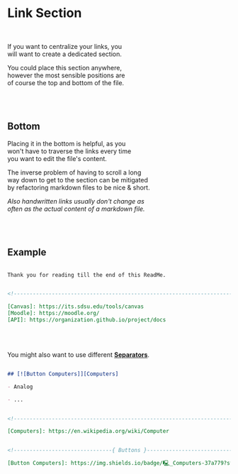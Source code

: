 
# Link Section
 
<br>

If you want to centralize your links, you <br>
will want to create a dedicated section.

You could place this section anywhere, <br>
however the most sensible positions are<br>
of course the top and bottom of the file.

<br>
<br>

## Bottom

Placing it in the bottom is helpful, as you <br>
won't have to traverse the links every time <br>
you want to edit the file's content.

The inverse problem of having to scroll a long <br>
way down to get to the section can be mitigated <br>
by refactoring markdown files to be nice & short.

*Also handwritten links usually don't change as* <br>
*often as the actual content of a markdown file.*

<br>
<br>

## Example

```markdown

Thank you for reading till the end of this ReadMe.


<!----------------------------------------------------------------------------->

[Canvas]: https://its.sdsu.edu/tools/canvas
[Moodle]: https://moodle.org/
[API]: https://organization.github.io/project/docs
```

<br>
<br>

You might also want to use different **[Separators]**.

```markdown

## [![Button Computers]][Computers]

- Analog

- ...


<!----------------------------------------------------------------------------->

[Computers]: https://en.wikipedia.org/wiki/Computer


<!-------------------------------{ Buttons }----------------------------------->

[Button Computers]: https://img.shields.io/badge/🖳_Computers-37a779?style=for-the-badge

```


<br>
<br>


<!----------------------------------------------------------------------------->

[Separators]: ./Separators.md